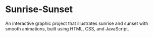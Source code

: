 # Sunrise-Sunset
An interactive graphic project that illustrates sunrise and sunset with smooth animations, built using HTML, CSS, and JavaScript.
